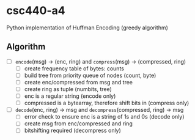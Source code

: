 # csc440-a4
Python implementation of Huffman Encoding (greedy algorithm)


## Algorithm
- [ ] `encode`(msg) -> (enc, ring) and `compress`(msg) -> (compressed, ring)
    - [ ] create frequency table of bytes: counts
    - [ ] build tree from priority queue of nodes (count, byte)
    - [ ] create enc/compressed from msg and tree
    - [ ] create ring as tuple (numbits, tree) 
    - [ ] enc is a regular string (encode only)
    - [ ] compressed is a bytearray, therefore shift bits in (compress only)
- [ ] `decode`(enc, ring) -> msg  and `decompress`(compressed, ring) -> msg
    - [ ] error check to ensure enc is a string of 1s and 0s (decode only)
    - [ ] create msg from enc/compressed and ring
    - [ ] bitshifting required (decompress only)
